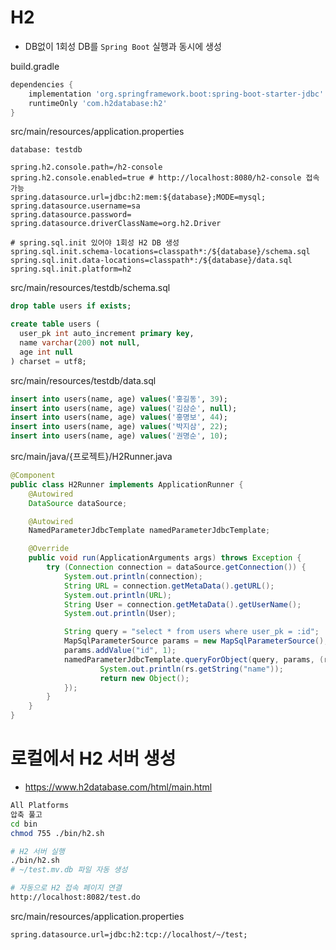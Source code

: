 # H2
* DB없이 1회성 DB를 `Spring Boot` 실행과 동시에 생성

build.gradle
```gradle
dependencies {
    implementation 'org.springframework.boot:spring-boot-starter-jdbc'
    runtimeOnly 'com.h2database:h2'
}
```

src/main/resources/application.properties
```properties
database: testdb

spring.h2.console.path=/h2-console
spring.h2.console.enabled=true # http://localhost:8080/h2-console 접속 가능
spring.datasource.url=jdbc:h2:mem:${database};MODE=mysql;
spring.datasource.username=sa
spring.datasource.password=
spring.datasource.driverClassName=org.h2.Driver

# spring.sql.init 있어야 1회성 H2 DB 생성
spring.sql.init.schema-locations=classpath*:/${database}/schema.sql
spring.sql.init.data-locations=classpath*:/${database}/data.sql
spring.sql.init.platform=h2
```

src/main/resources/testdb/schema.sql
```sql
drop table users if exists;

create table users (
  user_pk int auto_increment primary key,
  name varchar(200) not null,
  age int null
) charset = utf8;
```

src/main/resources/testdb/data.sql
```sql
insert into users(name, age) values('홍길동', 39);
insert into users(name, age) values('김삼순', null);
insert into users(name, age) values('홍명보', 44);
insert into users(name, age) values('박지삼', 22);
insert into users(name, age) values('권명순', 10);
```

src/main/java/{프로젝트}/H2Runner.java
```java
@Component
public class H2Runner implements ApplicationRunner {
    @Autowired
    DataSource dataSource;

    @Autowired
    NamedParameterJdbcTemplate namedParameterJdbcTemplate;

    @Override
    public void run(ApplicationArguments args) throws Exception {
        try (Connection connection = dataSource.getConnection()) {
            System.out.println(connection);
            String URL = connection.getMetaData().getURL();
            System.out.println(URL);
            String User = connection.getMetaData().getUserName();
            System.out.println(User);

            String query = "select * from users where user_pk = :id";
            MapSqlParameterSource params = new MapSqlParameterSource();
            params.addValue("id", 1);
            namedParameterJdbcTemplate.queryForObject(query, params, (rs, rowNum) -> {
                    System.out.println(rs.getString("name"));
                    return new Object();
            });
        }
    }
}
```

# 로컬에서 H2 서버 생성
* https://www.h2database.com/html/main.html
```sh
All Platforms
압축 풀고
cd bin
chmod 755 ./bin/h2.sh

# H2 서버 실행
./bin/h2.sh
# ~/test.mv.db 파일 자동 생성

# 자동으로 H2 접속 페이지 연결
http://localhost:8082/test.do
```

src/main/resources/application.properties
```properties
spring.datasource.url=jdbc:h2:tcp://localhost/~/test;
```
